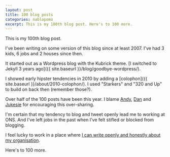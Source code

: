 ```yaml
---
layout: post
title: 100 blog posts
categories: nablopomo
excerpt: This is my 100th blog post. Here's to 100 more.
---
```


<p class="lede">This is my 100th blog post.</p>

I've been writing on some version of this blog since at least 2007. I've had 3 kids, 6 jobs and 2 houses since then.

It started out as a Wordpress blog with the Kubrick theme. [I switched to Jekyll 3 years ago]({{ site.baseurl }}/blog/goodbye-wordpress/).

I showed early hipster tendencies in 2010 by adding a [colophon]({{ site.baseurl }}/about/2010-colophon/). I used "Starkers" and "320 and Up" to build on back then (remember those?).

Over half of the 100 posts have been this year. I blame [Andy](https://twitter.com/mr_dudders), [Dan](https://twitter.com/dasbarrett) and [Jukesie](https://twitter.com/jukesie) for encouraging this over-sharing.

I'm certain that my tendency to blog and tweet openly lead me to working at ONS. And I've left jobs in the past when I've felt stifled or blocked from blogging.

I feel lucky to work in a place where [I can write openly and honestly about my organisation](https://digitalblog.ons.gov.uk/2018/10/18/why-ons-needs-to-hire-service-designers/).

Here's to 100 more.
